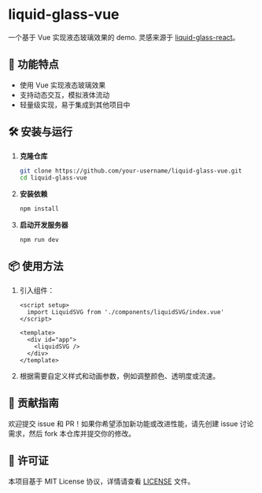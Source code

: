 # liquid-glass-vue

一个基于 Vue 实现液态玻璃效果的 demo. 灵感来源于 [liquid-glass-react](https://github.com/rdev/liquid-glass-react)。

## 🌟 功能特点

- 使用 Vue 实现液态玻璃效果
- 支持动态交互，模拟液体流动
- 轻量级实现，易于集成到其他项目中

## 🛠 安装与运行

1. **克隆仓库**

   ```bash
   git clone https://github.com/your-username/liquid-glass-vue.git
   cd liquid-glass-vue
   ```

2. **安装依赖**

   ```bash
   npm install
   ```

3. **启动开发服务器**

   ```bash
   npm run dev
   ```

## 📦 使用方法

1. 引入组件：

   ```vue
   <script setup>
     import LiquidSVG from './components/liquidSVG/index.vue'
   </script>

   <template>
     <div id="app">
       <liquidSVG />
     </div>
   </template>
   ```

2. 根据需要自定义样式和动画参数，例如调整颜色、透明度或流速。

## 🤝 贡献指南

欢迎提交 issue 和 PR！如果你希望添加新功能或改进性能，请先创建 issue 讨论需求，然后 fork 本仓库并提交你的修改。

## 📄 许可证

本项目基于 MIT License 协议，详情请查看 [LICENSE](./LICENSE) 文件。
